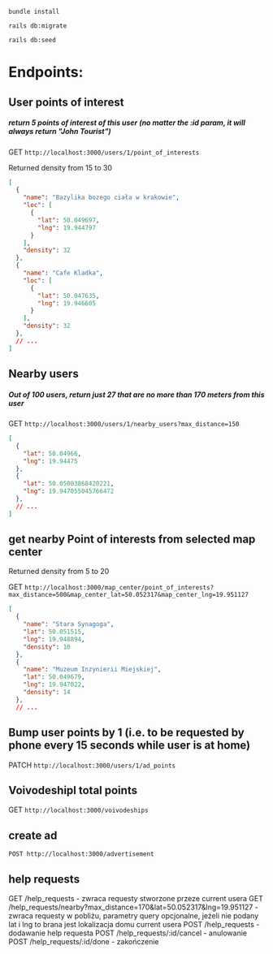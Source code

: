 ```
bundle install
```

```
rails db:migrate
```

```
rails db:seed
```

# Endpoints:

## User points of interest

##### return 5 points of interest of this user (no matter the :id param, it will always return "John Tourist")
GET `http://localhost:3000/users/1/point_of_interests`

Returned density from 15 to 30

```json
[
  {
    "name": "Bazylika bozego ciała w krakowie",
    "loc": [
      {
        "lat": 50.049697,
        "lng": 19.944797
      }
    ],
    "density": 32
  },
  {
    "name": "Cafe Kladka",
    "loc": [
      {
        "lat": 50.047635,
        "lng": 19.946605
      }
    ],
    "density": 32
  },
  // ...
]
```


## Nearby users

##### Out of 100 users, return just 27 that are no more than 170 meters from this user

GET `http://localhost:3000/users/1/nearby_users?max_distance=150`

```json
[
  {
    "lat": 50.04966,
    "lng": 19.94475
  },
  {
    "lat": 50.05003868420221,
    "lng": 19.947055045766472
  },
  // ...
]
```

## get nearby Point of interests from selected map center

Returned density from 5 to 20

GET `http://localhost:3000/map_center/point_of_interests?max_distance=500&map_center_lat=50.052317&map_center_lng=19.951127`

```json
[
  {
    "name": "Stara Synagoga",
    "lat": 50.051515,
    "lng": 19.948894,
    "density": 10
  },
  {
    "name": "Muzeum Inzynierii Miejskiej",
    "lat": 50.049679,
    "lng": 19.947022,
    "density": 14
  },
  // ...
```

## Bump user points by 1 (i.e. to be requested by phone every 15 seconds while user is at home)

PATCH `http://localhost:3000/users/1/ad_points`

## Voivodeshipl total points

GET `http://localhost:3000/voivodeships`

## create ad

`POST http://localhost:3000/advertisement`

## help requests

GET /help_requests  - zwraca requesty stworzone przeze current usera
GET /help_requests/nearby?max_distance=170&lat=50.052317&lng=19.951127  - zwraca requesty w pobliżu, parametry query opcjonalne, jeżeli nie podany lat i lng to brana jest lokalizacja domu current usera
POST /help_requests  - dodawanie help requesta
POST /help_requests/:id/cancel - anulowanie
POST /help_requests/:id/done - zakończenie


